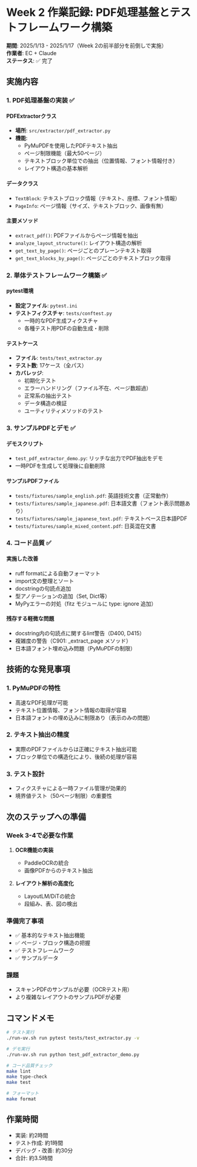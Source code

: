 # Week 2 作業記録: PDF処理基盤とテストフレームワーク構築

**期間**: 2025/1/13 - 2025/1/17（Week 2の前半部分を前倒しで実施）  
**作業者**: EC + Claude  
**ステータス**: ✅ 完了

## 実施内容

### 1. PDF処理基盤の実装 ✅

#### PDFExtractorクラス
- **場所**: `src/extractor/pdf_extractor.py`
- **機能**:
  - PyMuPDFを使用したPDFテキスト抽出
  - ページ制限機能（最大50ページ）
  - テキストブロック単位での抽出（位置情報、フォント情報付き）
  - レイアウト構造の基本解析

#### データクラス
- `TextBlock`: テキストブロック情報（テキスト、座標、フォント情報）
- `PageInfo`: ページ情報（サイズ、テキストブロック、画像有無）

#### 主要メソッド
- `extract_pdf()`: PDFファイルからページ情報を抽出
- `analyze_layout_structure()`: レイアウト構造の解析
- `get_text_by_page()`: ページごとのプレーンテキスト取得
- `get_text_blocks_by_page()`: ページごとのテキストブロック取得

### 2. 単体テストフレームワーク構築 ✅

#### pytest環境
- **設定ファイル**: `pytest.ini`
- **テストフィクスチャ**: `tests/conftest.py`
  - 一時的なPDF生成フィクスチャ
  - 各種テスト用PDFの自動生成・削除

#### テストケース
- **ファイル**: `tests/test_extractor.py`
- **テスト数**: 17ケース（全パス）
- **カバレッジ**:
  - 初期化テスト
  - エラーハンドリング（ファイル不在、ページ数超過）
  - 正常系の抽出テスト
  - データ構造の検証
  - ユーティリティメソッドのテスト

### 3. サンプルPDFとデモ ✅

#### デモスクリプト
- `test_pdf_extractor_demo.py`: リッチな出力でPDF抽出をデモ
- 一時PDFを生成して処理後に自動削除

#### サンプルPDFファイル
- `tests/fixtures/sample_english.pdf`: 英語技術文書（正常動作）
- `tests/fixtures/sample_japanese.pdf`: 日本語文書（フォント表示問題あり）
- `tests/fixtures/sample_japanese_text.pdf`: テキストベース日本語PDF
- `tests/fixtures/sample_mixed_content.pdf`: 日英混在文書

### 4. コード品質 ✅

#### 実施した改善
- ruff formatによる自動フォーマット
- import文の整理とソート
- docstringの句読点追加
- 型アノテーションの追加（Set, Dict等）
- MyPyエラーの対処（fitz モジュールに type: ignore 追加）

#### 残存する軽微な問題
- docstring内の句読点に関するlint警告（D400, D415）
- 複雑度の警告（C901: _extract_page メソッド）
- 日本語フォント埋め込み問題（PyMuPDFの制限）

## 技術的な発見事項

### 1. PyMuPDFの特性
- 高速なPDF処理が可能
- テキスト位置情報、フォント情報の取得が容易
- 日本語フォントの埋め込みに制限あり（表示のみの問題）

### 2. テキスト抽出の精度
- 実際のPDFファイルからは正確にテキスト抽出可能
- ブロック単位での構造化により、後続の処理が容易

### 3. テスト設計
- フィクスチャによる一時ファイル管理が効果的
- 境界値テスト（50ページ制限）の重要性

## 次のステップへの準備

### Week 3-4で必要な作業
1. **OCR機能の実装**
   - PaddleOCRの統合
   - 画像PDFからのテキスト抽出
   
2. **レイアウト解析の高度化**
   - LayoutLM/DiTの統合
   - 段組み、表、図の検出

### 準備完了事項
- ✅ 基本的なテキスト抽出機能
- ✅ ページ・ブロック構造の把握
- ✅ テストフレームワーク
- ✅ サンプルデータ

### 課題
- スキャンPDFのサンプルが必要（OCRテスト用）
- より複雑なレイアウトのサンプルPDFが必要

## コマンドメモ

```bash
# テスト実行
./run-uv.sh run pytest tests/test_extractor.py -v

# デモ実行
./run-uv.sh run python test_pdf_extractor_demo.py

# コード品質チェック
make lint
make type-check
make test

# フォーマット
make format
```

## 作業時間
- 実装: 約2時間
- テスト作成: 約1時間
- デバッグ・改善: 約30分
- 合計: 約3.5時間